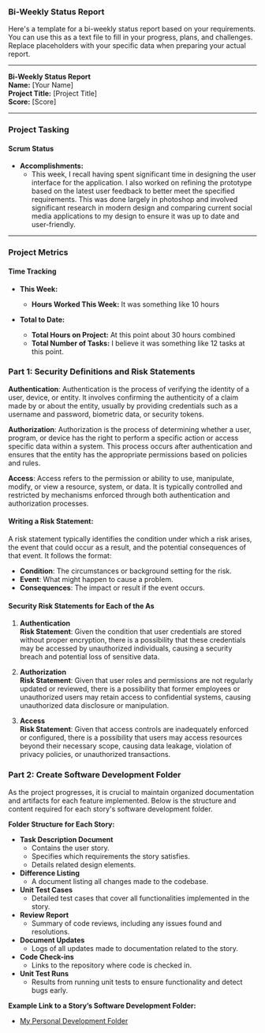 ### Bi-Weekly Status Report


Here's a template for a bi-weekly status report based on your requirements. You can use this as a text file to fill in your progress, plans, and challenges. Replace placeholders with your specific data when preparing your actual report.

---

**Bi-Weekly Status Report**  
**Name:** [Your Name]  
**Project Title:** [Project Title]  
**Score:** [Score]

---

### Project Tasking

#### Scrum Status

- **Accomplishments:**
  - This week, I recall having spent significant time in designing the user interface for the application. I also worked on refining the prototype based on the latest user feedback to better meet the specified requirements. This was done largely in photoshop and involved significant research in modern design and comparing current social media applications to my design to ensure it was up to date and user-friendly.

---

### Project Metrics

#### Time Tracking

- **This Week:**
  - **Hours Worked This Week:** It was something like 10 hours

- **Total to Date:**
  - **Total Hours on Project:** At this point about 30 hours combined
  - **Total Number of Tasks:** I believe it was something like 12 tasks at this point.

### Part 1: Security Definitions and Risk Statements

**Authentication**: Authentication is the process of verifying the identity of a user, device, or entity. It involves confirming the authenticity of a claim made by or about the entity, usually by providing credentials such as a username and password, biometric data, or security tokens.

**Authorization**: Authorization is the process of determining whether a user, program, or device has the right to perform a specific action or access specific data within a system. This process occurs after authentication and ensures that the entity has the appropriate permissions based on policies and rules.

**Access**: Access refers to the permission or ability to use, manipulate, modify, or view a resource, system, or data. It is typically controlled and restricted by mechanisms enforced through both authentication and authorization processes.

#### Writing a Risk Statement:
A risk statement typically identifies the condition under which a risk arises, the event that could occur as a result, and the potential consequences of that event. It follows the format:
- **Condition**: The circumstances or background setting for the risk.
- **Event**: What might happen to cause a problem.
- **Consequences**: The impact or result if the event occurs.

#### Security Risk Statements for Each of the As

1. **Authentication**  
   **Risk Statement**: Given the condition that user credentials are stored without proper encryption, there is a possibility that these credentials may be accessed by unauthorized individuals, causing a security breach and potential loss of sensitive data.

2. **Authorization**  
   **Risk Statement**: Given that user roles and permissions are not regularly updated or reviewed, there is a possibility that former employees or unauthorized users may retain access to confidential systems, causing unauthorized data disclosure or manipulation.

3. **Access**  
   **Risk Statement**: Given that access controls are inadequately enforced or configured, there is a possibility that users may access resources beyond their necessary scope, causing data leakage, violation of privacy policies, or unauthorized transactions.

### Part 2: Create Software Development Folder

As the project progresses, it is crucial to maintain organized documentation and artifacts for each feature implemented. Below is the structure and content required for each story's software development folder.

**Folder Structure for Each Story:**

- **Task Description Document**
  - Contains the user story.
  - Specifies which requirements the story satisfies.
  - Details related design elements.
- **Difference Listing**
  - A document listing all changes made to the codebase.
- **Unit Test Cases**
  - Detailed test cases that cover all functionalities implemented in the story.
- **Review Report**
  - Summary of code reviews, including any issues found and resolutions.
- **Document Updates**
  - Logs of all updates made to documentation related to the story.
- **Code Check-ins**
  - Links to the repository where code is checked in.
- **Unit Test Runs**
  - Results from running unit tests to ensure functionality and detect bugs early.

**Example Link to a Story’s Software Development Folder:**

- [My Personal Development Folder](https://github.com/RoguePiranha/CSE490PersonalDevelopment/)